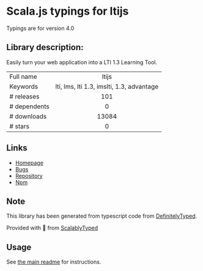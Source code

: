 
# Scala.js typings for ltijs

Typings are for version 4.0

## Library description:
Easily turn your web application into a LTI 1.3 Learning Tool.

|                    |                 |
| ------------------ | :-------------: |
| Full name          | ltijs |
| Keywords           | lti, lms, lti 1.3, imslti, 1.3, advantage |
| # releases         | 101 |
| # dependents       | 0 |
| # downloads        | 13084 |
| # stars            | 0 |

## Links
- [Homepage](https://cvmcosta.github.io/ltijs)
- [Bugs](https://github.com/Cvmcosta/ltijs/issues)
- [Repository](https://github.com/Cvmcosta/ltijs)
- [Npm](https://www.npmjs.com/package/ltijs)
    


## Note
This library has been generated from typescript code from [DefinitelyTyped](https://definitelytyped.org).

Provided with :purple_heart: from [ScalablyTyped](https://github.com/oyvindberg/ScalablyTyped)

## Usage
See [the main readme](../../readme.md) for instructions.


